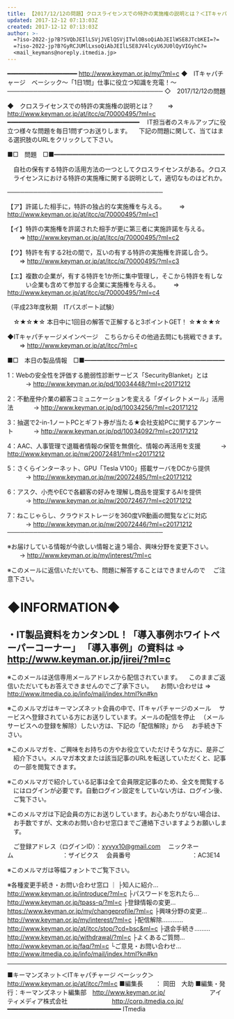 ```yaml
---
title: 【2017/12/12の問題】クロスライセンスでの特許の実施権の説明とは？＜ITキャパチャージ ベーシック＞
updated: 2017-12-12 07:13:03Z
created: 2017-12-12 07:13:03Z
author: >-
  =?iso-2022-jp?B?SVQbJEIlLSVjJVElQSVjITwlOBsoQiAbJEIlWSE8JTcbKEI=?=
  =?iso-2022-jp?B?GyRCJUMlLxsoQiAbJEIlLSE8JV4lcyU6JU0lQyVIGyhC?=
  <mail_keymans@noreply.itmedia.jp>
---
```


━━━━━━━━━━━━━━━━━━━ http://www.keyman.or.jp/my/?ml=c
◆　ITキャパチャージ　ベーシック〜「1日1問」仕事に役立つ知識を充電！〜
────────────────────────────────────
◇　2017/12/12の問題

◆　クロスライセンスでの特許の実施権の説明とは？
　　⇒ http://www.keyman.or.jp/at/itcc/q/70000495/?ml=c
━━━━━━━━━━━━━━━━━━━━━━━━━━━━━━━━━━━━
　IT担当者のスキルアップに役立つ様々な問題を毎日1問ずつお送りします。
　下記の問題に関して、当てはまる選択肢のURLをクリックして下さい。

■□　問題　□■━━━━━━━━━━━━━━━━━━━━━━━━━━━━

　自社の保有する特許の活用方法の一つとしてクロスライセンスがある。クロス
　ライセンスにおける特許の実施権に関する説明として，適切なものはどれか。

────────────────────────────────────

【ア】許諾した相手に，特許の独占的な実施権を与える。
　　⇒ http://www.keyman.or.jp/at/itcc/q/70000495/?ml=c1

【イ】特許の実施権を許諾された相手が更に第三者に実施許諾を与える。
　　⇒ http://www.keyman.or.jp/at/itcc/q/70000495/?ml=c2

【ウ】特許を有する2社の間で，互いの有する特許の実施権を許諾し合う。
　　⇒ http://www.keyman.or.jp/at/itcc/q/70000495/?ml=c3

【エ】複数の企業が，有する特許を1か所に集中管理し，そこから特許を有しな
　　　い企業も含めて参加する企業に実施権を与える。
　　⇒ http://www.keyman.or.jp/at/itcc/q/70000495/?ml=c4

（平成23年度秋期　ITパスポート試験）

　☆★☆★☆ 本日中に1回目の解答で正解すると3ポイントGET！ ☆★☆★☆

◆ITキャパチャージメインページ　こちらからその他過去問にも挑戦できます。
　　⇒ http://www.keyman.or.jp/at/itcc/?ml=c

■□　本日の製品情報　□■━━━━━━━━━━━━━━━━━━━━━━━

1：Webの安全性を評価する脆弱性診断サービス「SecurityBlanket」とは
　　　→ http://www.keyman.or.jp/pd/10034448/?ml=c20171212

2：不動産仲介業の顧客コミュニケーションを変える「ダイレクトメール」活用法
　　　→ http://www.keyman.or.jp/pd/10034256/?ml=c20171212

3：抽選で2-in-1ノートPCとギフト券が当たる★会社支給PCに関するアンケート
　　　→ http://www.keyman.or.jp/pd/10034092/?ml=c20171212

4：AAC、人事管理で退職者情報の保管を無償化、情報の再活用を支援
　　　→ http://www.keyman.or.jp/nw/20072481/?ml=c20171212

5：さくらインターネット、GPU「Tesla V100」搭載サーバをDCから提供
　　　→ http://www.keyman.or.jp/nw/20072485/?ml=c20171212

6：アスク、小売やECで各顧客の好みを理解し商品を提案するAIを提供
　　　→ http://www.keyman.or.jp/nw/20072467/?ml=c20171212

7：ねこじゃらし、クラウドストレージを360度VR動画の閲覧などに対応
　　　→ http://www.keyman.or.jp/nw/20072446/?ml=c20171212
────────────────────────────────────

※お届けしている情報が今欲しい情報と違う場合、興味分野を変更下さい。
　　→ http://www.keyman.or.jp/my/interest/?ml=c

※このメールに返信いただいても、問題に解答することはできませんので
　ご注意下さい。

◆INFORMATION◆
========================================================================
・IT製品資料をカンタンDL！「導入事例ホワイトペーパーコーナー」
「導入事例」の資料は ⇒ http://www.keyman.or.jp/jirei/?ml=c
------------------------------------------------------------------------
※このメールは送信専用メールアドレスから配信されています。
　このままご返信いただいてもお答えできませんのでご了承下さい。
　お問い合わせは ⇒ http://www.itmedia.co.jp/info/mail/index.html?kn#kn

※このメルマガはキーマンズネット会員の中で、ITキャパチャージのメール
　サービスへ登録されている方にお送りしています。メールの配信を停止
　（メールサービスへの登録を解除）したい方は、下記の「配信解除」から
　お手続き下さい。

※このメルマガを、ご興味をお持ちの方やお役立ていただけそうな方に、是非ご
　紹介下さい。メルマガ本文または該当記事のURLを転送していただくと、記事
　の一部を閲覧できます。

※このメルマガで紹介している記事は全て会員限定記事のため、全文を閲覧する
　にはログインが必要です。自動ログイン設定をしていない方は、ログイン後、
　ご覧下さい。

※このメルマガは下記会員の方にお送りしています。お心あたりがない場合は、
　お手数ですが、文末のお問い合わせ窓口までご連絡下さいますようお願いしま
　す。

　ご登録アドレス（ログインID）：[xyvyx10@gmail.com](mailto:xyvyx10@gmail.com)
　ニックネーム　　　　　　　　：ザイビクス
　会員番号　　　　　　　　　　：AC3E14

※このメルマガは等幅フォントでご覧下さい。

※各種変更手続き・お問い合わせ窓口
｜
├知人に紹介… http://www.keyman.or.jp/introduce/?ml=c
├パスワードを忘れたら… http://www.keyman.or.jp/tpass-q/?ml=c
├登録情報の変更… https://www.keyman.or.jp/my/changeprofile/?ml=c
├興味分野の変更… http://www.keyman.or.jp/my/interest/?ml=c
├配信解除………… http://www.keyman.or.jp/at/itcc/stop/?cd=bsc&ml=c
├退会手続き……… http://www.keyman.or.jp/withdrawal/?ml=c
├よくあるご質問… http://www.keyman.or.jp/faq/?ml=c
└ご意見・お問い合わせ… http://www.itmedia.co.jp/info/mail/index.html?kn#kn

------------------------------------------------------------------------
■キーマンズネット＜ITキャパチャージ ベーシック＞
 http://www.keyman.or.jp/at/itcc/?ml=c
■編集長　　： 岡田　大助
■編集・発行：キーマンズネット編集部　http://www.keyman.or.jp/
　　　　　　　アイティメディア株式会社
　　　　　　　http://corp.itmedia.co.jp/
━━━━━━━━━━━━━━━━━━━━━━━━━━━━━━━ ITmedia